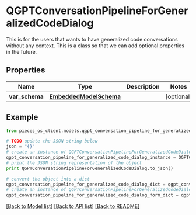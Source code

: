 # QGPTConversationPipelineForGeneralizedCodeDialog

This is for the users that wants to have generalized code conversations without any context.  This is a class so that we can add optional properties in the future.

## Properties
Name | Type | Description | Notes
------------ | ------------- | ------------- | -------------
**var_schema** | [**EmbeddedModelSchema**](EmbeddedModelSchema.md) |  | [optional] 

## Example

```python
from pieces_os_client.models.qgpt_conversation_pipeline_for_generalized_code_dialog import QGPTConversationPipelineForGeneralizedCodeDialog

# TODO update the JSON string below
json = "{}"
# create an instance of QGPTConversationPipelineForGeneralizedCodeDialog from a JSON string
qgpt_conversation_pipeline_for_generalized_code_dialog_instance = QGPTConversationPipelineForGeneralizedCodeDialog.from_json(json)
# print the JSON string representation of the object
print QGPTConversationPipelineForGeneralizedCodeDialog.to_json()

# convert the object into a dict
qgpt_conversation_pipeline_for_generalized_code_dialog_dict = qgpt_conversation_pipeline_for_generalized_code_dialog_instance.to_dict()
# create an instance of QGPTConversationPipelineForGeneralizedCodeDialog from a dict
qgpt_conversation_pipeline_for_generalized_code_dialog_form_dict = qgpt_conversation_pipeline_for_generalized_code_dialog.from_dict(qgpt_conversation_pipeline_for_generalized_code_dialog_dict)
```
[[Back to Model list]](../README.md#documentation-for-models) [[Back to API list]](../README.md#documentation-for-api-endpoints) [[Back to README]](../README.md)


